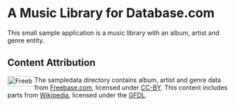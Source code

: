# A Music Library for Database.com

This small sample application is a music library with an album, artist and genre entity.

## Content Attribution

<img alt="Freebase CC-BY" height="23px" style="float: left; border: 0;" width="61px" src="http://www.freebase.com/policies/freebase-cc-by-61x23.png"/>

The sampledata directory contains album, artist and genre data from [Freebase.com](http://www.freebase.com), licensed under [CC-BY](http://creativecommons.org/licenses/by/2.5/). This content includes parts from [Wikipedia](http://en.wikipedia.org/), licensed under the [GFDL](http://www.gnu.org/copyleft/fdl.html).

